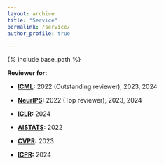 ```yaml
---
layout: archive
title: "Service"
permalink: /service/
author_profile: true

---
```


{% include base_path %}

**Reviewer for:**

- **[ICML](https://icml.cc/):** 2022 (Outstanding reviewer), 2023, 2024

- **[NeurIPS](https://neurips.cc/):** 2022 (Top reviewer), 2023, 2024

- **[ICLR](https://iclr.cc/):** 2024

- **[AISTATS](https://aistats.org/aistats2024/):** 2022

- **[CVPR](https://cvpr.thecvf.com/):** 2023 

- **[ICPR](https://icpr2024.org/):** 2024
